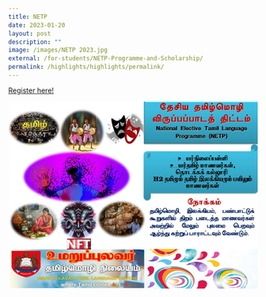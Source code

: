 ```yaml
---
title: NETP
date: 2023-01-20
layout: post
description: ""
image: /images/NETP 2023.jpg
external: /for-students/NETP-Programme-and-Scholarship/
permalink: /highlights/highlights/permalink/
---
```



[Register here!](https://form.gov.sg/63c6be4dbef23b0011734db5)

<a href="https://form.gov.sg/63c6be4dbef23b0011734db5">
<img alt="" src="/images/NETP%202023.jpg"></a>